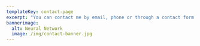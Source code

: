 ```yaml
---
templateKey: contact-page
excerpt: "You can contact me by email, phone or through a contact form. I look forward to answering any questions you may have about the services I offer."
bannerimage:
  alt: Neural Network
  image: /img/contact-banner.jpg
---
```


